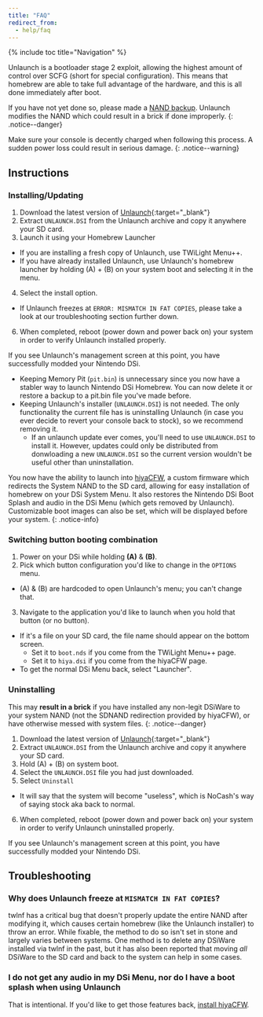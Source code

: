 ```yaml
---
title: "FAQ"
redirect_from:
  - help/faq
---
```


{% include toc title="Navigation" %}

Unlaunch is a bootloader stage 2 exploit, allowing the highest amount of control over SCFG (short for special configuration). This means that homebrew are able to take full advantage of the hardware, and this is all done immediately after boot.

If you have not yet done so, please made a [NAND backup](dump-nand). Unlaunch modifies the NAND which could result in a brick if done improperly.
{: .notice--danger}

Make sure your console is decently charged when following this process. A sudden power loss could result in serious damage.
{: .notice--warning}

## Instructions
### Installing/Updating
1. Download the latest version of [Unlaunch](https://problemkaputt.de/unlaunch.zip){:target="_blank"}
2. Extract `UNLAUNCH.DSI` from the Unlaunch archive and copy it anywhere your SD card.
3. Launch it using your Homebrew Launcher
  - If you are installing a fresh copy of Unlaunch, use TWiLight Menu++.
  - If you have already installed Unlaunch, use Unlaunch's homebrew launcher by holding (A) + (B) on your system boot and selecting it in the menu.
4. Select the install option.
  - If Unlaunch freezes at `ERROR: MISMATCH IN FAT COPIES`, please take a look at our troubleshooting section further down.
6. When completed, reboot (power down and power back on) your system in order to verify Unlaunch installed properly.

If you see Unlaunch's management screen at this point, you have successfully modded your Nintendo DSi.

- Keeping Memory Pit (`pit.bin`) is unnecessary since you now have a stabler way to launch Nintendo DSi Homebrew. You can now delete it or restore a backup to a pit.bin file you've made before.
- Keeping Unlaunch's installer (`UNLAUNCH.DSI`) is not needed. The only functionality the current file has is uninstalling Unlaunch (in case you ever decide to revert your console back to stock), so we recommend removing it.
  - If an unlaunch update ever comes, you'll need to use `UNLAUNCH.DSI` to install it. However, updates could only be distributed from donwloading a new `UNLAUNCH.DSI` so the current version wouldn't be useful other than uninstallation.

You now have the ability to launch into [hiyaCFW](installing-hiyacfw), a custom firmware which redirects the System NAND to the SD card, allowing for easy installation of homebrew on your DSi System Menu. It also restores the Nintendo DSi Boot Splash and audio in the DSi Menu (which gets removed by Unlaunch). Customizable boot images can also be set, which will be displayed before your system.
{: .notice-info}

### Switching button booting combination

1. Power on your DSi while holding **(A)** & **(B)**.
2. Pick which button configuration you'd like to change in the `OPTIONS` menu.
  - (A) & (B) are hardcoded to open Unlaunch's menu; you can't change that.
3. Navigate to the application you'd like to launch when you hold that button (or no button).
  - If it's a file on your SD card, the file name should appear on the bottom screen.
    - Set it to `boot.nds` if you come from the TWiLight Menu++ page.
    - Set it to `hiya.dsi` if you come from the hiyaCFW page.
  - To get the normal DSi Menu back, select "Launcher".

### Uninstalling

This may **result in a brick** if you have installed any non-legit DSiWare to your system NAND (not the SDNAND redirection provided by hiyaCFW), or have otherwise messed with system files.
{: .notice--danger}

1. Download the latest version of [Unlaunch](https://problemkaputt.de/unlaunch.zip){:target="_blank"}
2. Extract `UNLAUNCH.DSI` from the Unlaunch archive and copy it anywhere your SD card.
3. Hold (A) + (B) on system boot.
4. Select the `UNLAUNCH.DSI` file you had just downloaded.
5. Select `Uninstall`
  - It will say that the system will become "useless", which is NoCash's way of saying stock aka back to normal.
6. When completed, reboot (power down and power back on) your system in order to verify Unlaunch uninstalled properly.

If you see Unlaunch's management screen at this point, you have successfully modded your Nintendo DSi.

## Troubleshooting

### Why does Unlaunch freeze at `MISMATCH IN FAT COPIES`?
twlnf has a critical bug that doesn't properly update the entire NAND after modifying it, which causes certain homebrew (like the Unlaunch installer) to throw an error. While fixable, the method to do so isn't set in stone and largely varies between systems. One method is to delete any DSiWare installed via twlnf in the past, but it has also been reported that moving *all* DSiWare to the SD card and back to the system can help in some cases.

### I do not get any audio in my DSi Menu, nor do I have a boot splash when using Unlaunch
That is intentional. If you'd like to get those features back, [install hiyaCFW](installing-hiyacfw).

